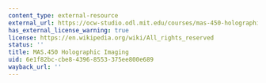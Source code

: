 ```yaml
---
content_type: external-resource
external_url: https://ocw-studio.odl.mit.edu/courses/mas-450-holographic-imaging-spring-2003
has_external_license_warning: true
license: https://en.wikipedia.org/wiki/All_rights_reserved
status: ''
title: MAS.450 Holographic Imaging
uid: 6e1f82bc-cbe8-4396-8553-375ee800e689
wayback_url: ''
---
```

